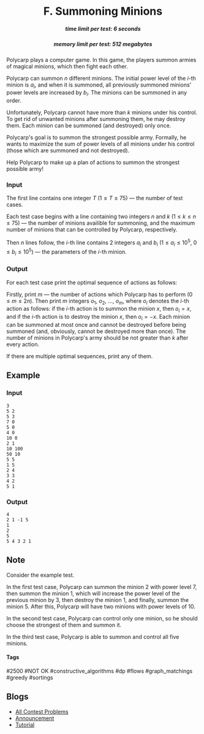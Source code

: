 <h1 style='text-align: center;'> F. Summoning Minions</h1>

<h5 style='text-align: center;'>time limit per test: 6 seconds</h5>
<h5 style='text-align: center;'>memory limit per test: 512 megabytes</h5>

Polycarp plays a computer game. In this game, the players summon armies of magical minions, which then fight each other.

Polycarp can summon $n$ different minions. The initial power level of the $i$-th minion is $a_i$, and when it is summoned, all previously summoned minions' power levels are increased by $b_i$. The minions can be summoned in any order.

Unfortunately, Polycarp cannot have more than $k$ minions under his control. To get rid of unwanted minions after summoning them, he may destroy them. Each minion can be summoned (and destroyed) only once.

Polycarp's goal is to summon the strongest possible army. Formally, he wants to maximize the sum of power levels of all minions under his control (those which are summoned and not destroyed).

Help Polycarp to make up a plan of actions to summon the strongest possible army!

### Input

The first line contains one integer $T$ ($1 \le T \le 75$) — the number of test cases.

Each test case begins with a line containing two integers $n$ and $k$ ($1 \le k \le n \le 75$) — the number of minions availible for summoning, and the maximum number of minions that can be controlled by Polycarp, respectively.

Then $n$ lines follow, the $i$-th line contains $2$ integers $a_i$ and $b_i$ ($1 \le a_i \le 10^5$, $0 \le b_i \le 10^5$) — the parameters of the $i$-th minion.

### Output

For each test case print the optimal sequence of actions as follows:

Firstly, print $m$ — the number of actions which Polycarp has to perform ($0 \le m \le 2n$). Then print $m$ integers $o_1$, $o_2$, ..., $o_m$, where $o_i$ denotes the $i$-th action as follows: if the $i$-th action is to summon the minion $x$, then $o_i = x$, and if the $i$-th action is to destroy the minion $x$, then $o_i = -x$. Each minion can be summoned at most once and cannot be destroyed before being summoned (and, obviously, cannot be destroyed more than once). The number of minions in Polycarp's army should be not greater than $k$ after every action.

If there are multiple optimal sequences, print any of them.

## Example

### Input


```text
3
5 2
5 3
7 0
5 0
4 0
10 0
2 1
10 100
50 10
5 5
1 5
2 4
3 3
4 2
5 1
```
### Output


```text
4
2 1 -1 5
1
2
5
5 4 3 2 1
```
## Note

Consider the example test.

In the first test case, Polycarp can summon the minion $2$ with power level $7$, then summon the minion $1$, which will increase the power level of the previous minion by $3$, then destroy the minion $1$, and finally, summon the minion $5$. After this, Polycarp will have two minions with power levels of $10$.

In the second test case, Polycarp can control only one minion, so he should choose the strongest of them and summon it.

In the third test case, Polycarp is able to summon and control all five minions.



#### Tags 

#2500 #NOT OK #constructive_algorithms #dp #flows #graph_matchings #greedy #sortings 

## Blogs
- [All Contest Problems](../Educational_Codeforces_Round_87_(Rated_for_Div._2).md)
- [Announcement](../blogs/Announcement.md)
- [Tutorial](../blogs/Tutorial.md)
